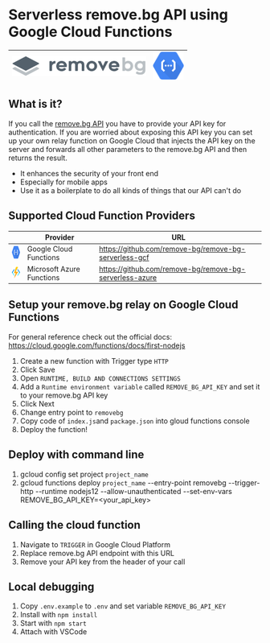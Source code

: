 # Serverless remove.bg API using Google Cloud Functions
| <img src="/readme_images/remove-bg-logo.svg" height="40"> | <img src="/readme_images/gcf-logo.svg" height="55"> |
| --- | --- |

## What is it?
If you call the [remove.bg API](https://remove.bg/api) you have to provide your API key for authentication. If you are worried about exposing this API key you can set up your own relay function on Google Cloud that injects the API key on the server and forwards all other parameters to the remove.bg API and then returns the result.

* It enhances the security of your front end
* Especially for mobile apps
* Use it as a boilerplate to do all kinds of things that our API can't do

## Supported Cloud Function Providers
| | Provider | URL |
| --- | --- | --- |
| <img src="/readme_images/gcf-logo.svg" height="25"> | Google Cloud Functions | https://github.com/remove-bg/remove-bg-serverless-gcf |
| <img src="/readme_images/azure-functions.svg" height="25"> | Microsoft Azure Functions | https://github.com/remove-bg/remove-bg-serverless-azure |
## Setup your remove.bg relay on Google Cloud Functions

For general reference check out the official docs: https://cloud.google.com/functions/docs/first-nodejs
1. Create a new function with Trigger type `HTTP`
2. Click Save
3. Open `RUNTIME, BUILD AND CONNECTIONS SETTINGS`
4. Add a `Runtime environment variable` called `REMOVE_BG_API_KEY` and set it to your remove.bg API key
5. Click Next
6. Change entry point to `removebg`
7. Copy code of `index.js`and `package.json` into gloud functions console
8. Deploy the function!

## Deploy with command line
1. gcloud config set project `project_name`
2. gcloud functions deploy `project_name` --entry-point removebg --trigger-http --runtime nodejs12 --allow-unauthenticated --set-env-vars REMOVE_BG_API_KEY=<your_api_key>

## Calling the cloud function
1. Navigate to `TRIGGER` in Google Cloud Platform
2. Replace remove.bg API endpoint with this URL
3. Remove your API key from the header of your call

## Local debugging
1. Copy `.env.example` to `.env` and set variable `REMOVE_BG_API_KEY`
2. Install with `npm install`
3. Start with `npm start`
4. Attach with VSCode

